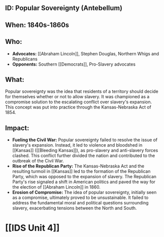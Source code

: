 ## ID: Popular Sovereignty (Antebellum)

## When: 1840s-1860s

## Who:  
* **Advocates:**  [[Abraham Lincoln]], Stephen Douglas, Northern Whigs and Republicans
* **Opponents:** Southern [[Democrats]], Pro-Slavery advocates

## What: 
Popular sovereignty was the idea that residents of a territory should decide for themselves whether or not to allow slavery. It was championed as a compromise solution to the escalating conflict over slavery's expansion. This concept was put into practice through the Kansas-Nebraska Act of 1854.

## Impact:  
* **Fueling the Civil War:** Popular sovereignty failed to resolve the issue of slavery's expansion. Instead, it led to violence and bloodshed in [[Kansas]] ([[Bleeding Kansas]]), as pro-slavery and anti-slavery forces clashed. This conflict further divided the nation and contributed to the outbreak of the Civil War.
* **Rise of the Republican Party:**  The Kansas-Nebraska Act and the resulting turmoil in [[Kansas]] led to the formation of the Republican Party, which was opposed to the expansion of slavery. The Republican Party's rise signaled a shift in American politics and paved the way for the election of [[Abraham Lincoln]] in 1860. 
* **Erosion of Compromise:**  The idea of popular sovereignty, initially seen as a compromise, ultimately proved to be unsustainable. It failed to address the fundamental moral and political questions surrounding slavery, exacerbating tensions between the North and South. 

# [[IDS Unit 4]]